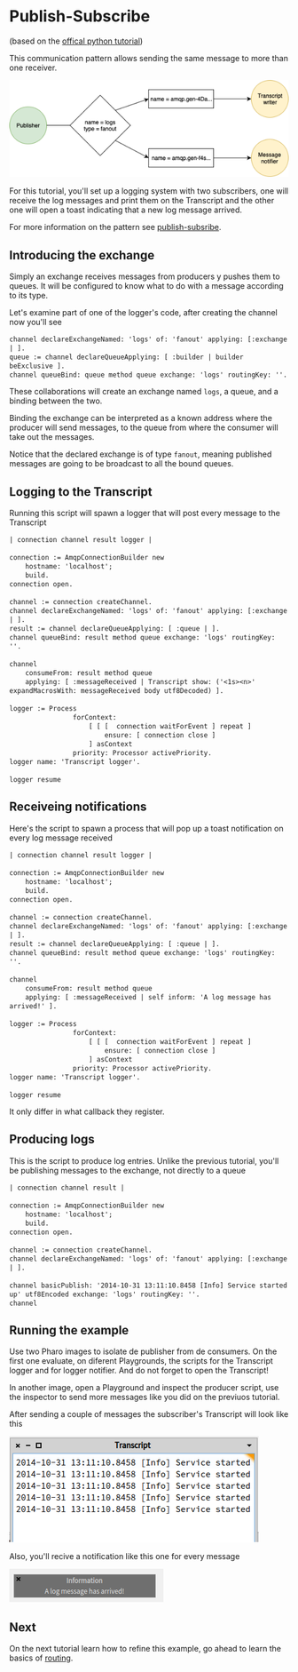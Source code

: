 # Publish-Subscribe
(based on the [offical python tutorial](https://www.rabbitmq.com/tutorials/tutorial-three-python.html))

This communication pattern allows sending the same message to more than one receiver. 

![Diagram of publish-subscribe](publish_subscribe.png)

For this tutorial, you'll set up a logging system with two subscribers, one will receive the log messages and print them on the Transcript and the other one will open a toast indicating that a new log message arrived.

For more information on the pattern see [publish-subsribe](https://www.enterpriseintegrationpatterns.com/patterns/messaging/PublishSubscribeChannel.html).

## Introducing the exchange 

Simply an exchange receives messages from producers y pushes them to queues. It will be configured to know what to do with a message according to its type.

Let's examine part of one of the logger's code, after creating the channel now you'll see 

````Smalltalk
channel declareExchangeNamed: 'logs' of: 'fanout' applying: [:exchange | ].
queue := channel declareQueueApplying: [ :builder | builder beExclusive ].
channel queueBind: queue method queue exchange: 'logs' routingKey: ''.
````

These collaborations will create an exchange named `logs`, a queue, and a binding between the two.

Binding the exchange can be interpreted as a known address where the producer will send messages, to the queue from where the consumer will take out the messages. 

Notice that the declared exchange is of type `fanout`, meaning published messages are going to be broadcast to all the bound queues.

## Logging to the Transcript

Running this script will spawn a logger that will post every message to the Transcript

```Smalltalk
| connection channel result logger |

connection := AmqpConnectionBuilder new
	hostname: 'localhost';
	build.
connection open.

channel := connection createChannel.
channel declareExchangeNamed: 'logs' of: 'fanout' applying: [:exchange | ].
result := channel declareQueueApplying: [ :queue | ].
channel queueBind: result method queue exchange: 'logs' routingKey: ''.

channel 
	consumeFrom: result method queue
	applying: [ :messageReceived | Transcript show: ('<1s><n>' expandMacrosWith: messageReceived body utf8Decoded) ].	

logger := Process
				forContext:
					[ [ [  connection waitForEvent ] repeat ]
						ensure: [ connection close ]
					] asContext
				priority: Processor activePriority.
logger name: 'Transcript logger'.
	
logger resume 
```

## Receiveing notifications

Here's the script to spawn a process that will pop up a toast notification on every log message received

```Smalltalk
| connection channel result logger |

connection := AmqpConnectionBuilder new
	hostname: 'localhost';
	build.
connection open.

channel := connection createChannel.
channel declareExchangeNamed: 'logs' of: 'fanout' applying: [:exchange | ].
result := channel declareQueueApplying: [ :queue | ].
channel queueBind: result method queue exchange: 'logs' routingKey: ''.

channel 
	consumeFrom: result method queue
	applying: [ :messageReceived | self inform: 'A log message has arrived!' ].		

logger := Process
				forContext:
					[ [ [  connection waitForEvent ] repeat ]
						ensure: [ connection close ]
					] asContext
				priority: Processor activePriority.
logger name: 'Transcript logger'.
	
logger resume 
```

It only differ in what callback they register. 

## Producing logs

This is the script to produce log entries. Unlike the previous tutorial, you'll be publishing messages to the exchange, not directly to a queue

```smalltalk
| connection channel result |

connection := AmqpConnectionBuilder new
	hostname: 'localhost';
	build.
connection open.

channel := connection createChannel.
channel declareExchangeNamed: 'logs' of: 'fanout' applying: [:exchange | ].

channel basicPublish: '2014-10-31 13:11:10.8458 [Info] Service started up' utf8Encoded exchange: 'logs' routingKey: ''.	
channel
```

## Running the example

Use two Pharo images to isolate de publisher from de consumers. On the first one evaluate, on diferent Playgrounds, the scripts for the Transcript logger and for logger notifier. And do not forget to open the Transcript!

In another image, open a Playground and inspect the producer script, use the inspector to send more messages like you did on the previuos tutorial.

After sending a couple of messages the subscriber's Transcript will look like this

![Transcript with received messages](publish_subscribe_message_received_transcript.png)

Also, you'll recive a notification like this one for every message 

![Message received toast](publish_subscribe_message_received_toast.png)


## Next 

On the next tutorial learn how to refine this example, go ahead to learn the basics of [routing](Routing.md).
